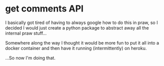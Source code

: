 # get comments API

I basically got tired of having to always google how to do this in praw, so
I decided I would just create a python package to abstract away all the
internal praw stuff...

Somewhere along the way I thought it would be more fun to put it all into
a docker container and then have it running (intermittently) on heroku.

...So now I'm doing that.
